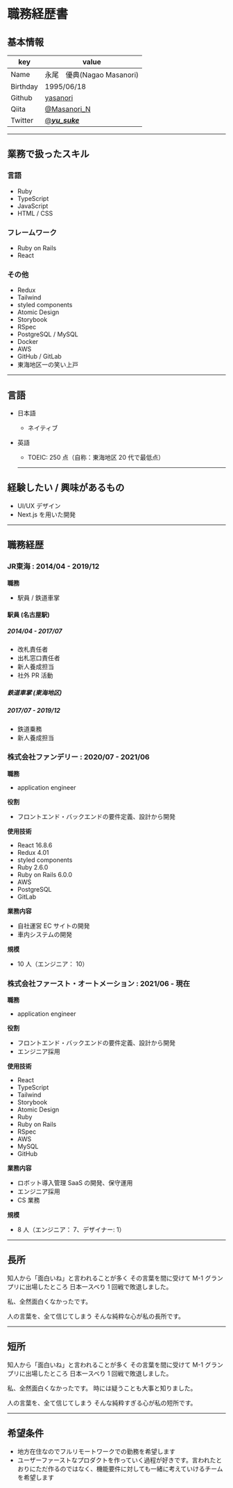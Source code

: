 # 職務経歴書

## 基本情報

|key|value|
|---|-----|
|Name|永尾　優典(Nagao Masanori)|
|Birthday|1995/06/18|
|Github|[yasanori](https://github.com/yasanori)|
|Qiita|[@Masanori_N](https://qiita.com/Masanori_N)|
|Twitter|[@___yu_suke___](https://twitter.com/___yu_suke___)|

---

## 業務で扱ったスキル
### 言語

- Ruby
- TypeScript
- JavaScript
- HTML / CSS

### フレームワーク

- Ruby on Rails
- React

### その他

- Redux
- Tailwind
- styled components
- Atomic Design
- Storybook
- RSpec
- PostgreSQL / MySQL
- Docker
- AWS
- GitHub / GitLab
- 東海地区一の笑い上戸

---

## 言語

- 日本語
  - ネイティブ
- 英語
  - TOEIC: 250 点（自称：東海地区 20 代で最低点）

  ---

## 経験したい / 興味があるもの

- UI/UX デザイン
- Next.js を用いた開発

---

## 職務経歴
### JR東海 : 2014/04 - 2019/12

**職務**
- 駅員 / 鉄道車掌

#### 駅員 (名古屋駅)
##### 2014/04 - 2017/07

- 改札責任者
- 出札窓口責任者
- 新人養成担当
- 社外 PR 活動

##### 鉄道車掌 (東海地区)
##### 2017/07 - 2019/12

- 鉄道乗務
- 新人養成担当

### 株式会社ファンデリー : 2020/07 - 2021/06

**職務**
- application engineer

**役割**
- フロントエンド・バックエンドの要件定義、設計から開発

**使用技術**
- React 16.8.6
- Redux 4.01
- styled components
- Ruby 2.6.0
- Ruby on Rails 6.0.0
- AWS
- PostgreSQL
- GitLab

**業務内容**
- 自社運営 EC サイトの開発
- 車内システムの開発

**規模**
- 10 人（エンジニア： 10）

### 株式会社ファースト・オートメーション : 2021/06 - 現在

**職務**
- application engineer

**役割**
- フロントエンド・バックエンドの要件定義、設計から開発
- エンジニア採用

**使用技術**
- React
- TypeScript
- Tailwind
- Storybook
- Atomic Design
- Ruby
- Ruby on Rails
- RSpec
- AWS
- MySQL
- GitHub

**業務内容**
- ロボット導入管理 SaaS の開発、保守運用
- エンジニア採用
- CS 業務

**規模**
- 8 人（エンジニア： 7、デザイナー: 1）

---

## 長所
知人から「面白いね」と言われることが多く
その言葉を間に受けて M-1 グランプリに出場したところ
日本一スベり 1 回戦で敗退しました。

私、全然面白くなかったです。

人の言葉を、全て信じてしまう
そんな純粋な心が私の長所です。

---

## 短所
知人から「面白いね」と言われることが多く
その言葉を間に受けて M-1 グランプリに出場したところ
日本一スベり 1 回戦で敗退しました。

私、全然面白くなかったです。
時には疑うことも大事と知りました。

人の言葉を、全て信じてしまう
そんな純粋すぎる心が私の短所です。

---

## 希望条件
- 地方在住なのでフルリモートワークでの勤務を希望します
- ユーザーファーストなプロダクトを作っていく過程が好きです。言われたとおりにただ作るのではなく、機能要件に対しても一緒に考えていけるチームを希望します